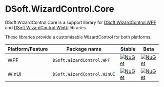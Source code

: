 # DSoft.WizardControl.Core
DSoft.WizardControl.Core is a support library for [DSoft.WizardControl.WPF](https://www.nuget.org/packages/DSoft.WizardControl.WPF) and [DSoft.WizardControl.WinUI](https://www.nuget.org/packages/DSoft.WizardControl.WinUI) libraries.

These libraries provide a customisable WizardControl for both platforms.

Platform/Feature               | Package name                              | Stable                              | Beta
-----------------------|-------------------------------------------|------------------------------------------------|----------------
WPF             | `DSoft.WizardControl.WPF` | [![NuGet](https://img.shields.io/nuget/v/DSoft.WizardControl.WPF.svg?style=flat-square&label=nuget)](https://www.nuget.org/packages/DSoft.WizardControl.WPF/) | [![NuGet](https://img.shields.io/nuget/vpre/DSoft.WizardControl.WPF.svg?style=flat-square&label=nuget)](https://www.nuget.org/packages/DSoft.WizardControl.WPF/) 
WinUI             | `DSoft.WizardControl.WinUI` | [![NuGet](https://img.shields.io/nuget/v/DSoft.WizardControl.WinUI.svg?style=flat-square&label=nuget)](https://www.nuget.org/packages/DSoft.WizardControl.WinUI/) | [![NuGet](https://img.shields.io/nuget/vpre/DSoft.WizardControl.WinUI.svg?style=flat-square&label=nuget)](https://www.nuget.org/packages/DSoft.WizardControl.WinUI/) 

